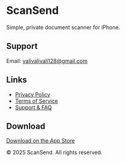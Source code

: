 # ScanSend

Simple, private document scanner for iPhone.

## Support

Email: valivalivali128@gmail.com

## Links

- [Privacy Policy](./PRIVACY_POLICY.md)
- [Terms of Service](./TERMS_OF_SERVICE.md)
- [Support & FAQ](./SUPPORT.md)

## Download

[Download on the App Store](https://apps.apple.com/app/scansend)

© 2025 ScanSend. All rights reserved.
